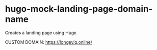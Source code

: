 # hugo-mock-landing-page-domain-name
Creates a landing page using Hugo

CUSTOM DOMAIN: https://longeviq.online/
